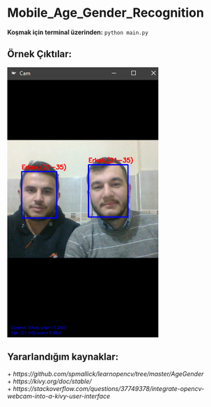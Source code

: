 # Mobile_Age_Gender_Recognition

<b>Koşmak için terminal üzerinden:</b> ``` python main.py ```

<h2>Örnek Çıktılar:</h2>
<img src="output.png">

<h2>Yararlandığım kaynaklar:</h2>
+ <i>https://github.com/spmallick/learnopencv/tree/master/AgeGender</i></br>
+ <i>https://kivy.org/doc/stable/</i></br>
+ <i>https://stackoverflow.com/questions/37749378/integrate-opencv-webcam-into-a-kivy-user-interface</i>
